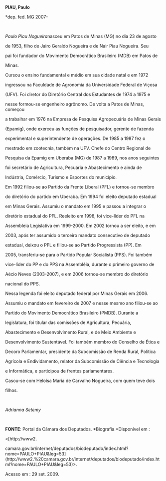 **PIAU, Paulo**



\*dep. fed. MG 2007-



 



*Paulo Piau Nogueira*nasceu em Patos de Minas (MG) no dia 23 de agosto

de 1953, filho de Jairo Geraldo Nogueira e de Nair Piau Nogueira. Seu

pai foi fundador do Movimento Democrático Brasileiro (MDB) em Patos de

Minas.



Cursou o ensino fundamental e médio em sua cidade natal e em 1972

ingressou na Faculdade de Agronomia da Universidade Federal de Viçosa

(UFV). Foi diretor do Diretório Central dos Estudantes de 1974 a 1975 e

nesse formou-se engenheiro agrônomo. De volta a Patos de Minas, começou

a trabalhar em 1976 na Empresa de Pesquisa Agropecuária de Minas Gerais

(Epamig), onde exerceu as funções de pesquisador, gerente de fazenda

experimental e superintendente de operações. De 1985 a 1987 fez o

mestrado em zootecnia, também na UFV. Chefe do Centro Regional de

Pesquisa da Epamig em Uberaba (MG) de 1987 a 1989, nos anos seguintes

foi secretário de Agricultura, Pecuária e Abastecimento e ainda de

Indústria, Comércio, Turismo e Esportes do município.



Em 1992 filiou-se ao Partido da Frente Liberal (PFL) e tornou-se membro

do diretório do partido em Uberaba. Em 1994 foi eleito deputado estadual

em Minas Gerais. Assumiu o mandato em 1995 e passou a integrar o

diretório estadual do PFL. Reeleito em 1998, foi vice-líder do PFL na

Assembleia Legislativa em 1999-2000. Em 2002 tornou a ser eleito, e em

2003, após ter assumido o terceiro mandato consecutivo de deputado

estadual, deixou o PFL e filiou-se ao Partido Progressista (PP). Em

2005, transferiu-se para o Partido Popular Socialista (PPS). Foi também

vice-líder do PP e do PPS na Assembléia, durante o primeiro governo de

Aécio Neves (2003-2007), e em 2006 tornou-se membro do diretório

nacional do PPS.



Nessa legenda foi eleito deputado federal por Minas Gerais em 2006.

Assumiu o mandato em fevereiro de 2007 e nesse mesmo ano filiou-se ao

Partido do Movimento Democrático Brasileiro (PMDB). Durante a

legislatura, foi titular das comissões de Agricultura, Pecuária,

Abastecimento e Desenvolvimento Rural, e de Meio Ambiente e

Desenvolvimento Sustentável. Foi também membro do Conselho de Ética e

Decoro Parlamentar, presidente da Subcomissão de Renda Rural, Política

Agrícola e Endividamento, relator da Subcomissão de Ciência e Tecnologia

e Informática, e participou de frentes parlamentares.



Casou-se com Heloísa Maria de Carvalho Nogueira, com quem teve dois

filhos.



 



*Adrianna Setemy*



 



**FONTE**: Portal da Câmara dos Deputados. *Biografia.*Disponível em :

\<[http://www2.

camara.gov.br/internet/deputados/biodeputado/index.html?nome=PAULO+PIAU&leg=53](http://www2.%20camara.gov.br/internet/deputados/biodeputado/index.html?nome=PAULO+PIAU&leg=53)\>.

Acesso em : 29 set. 2009.



 



 



 

